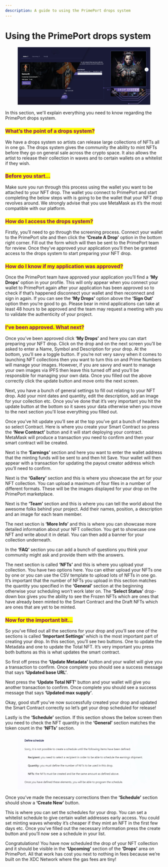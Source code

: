 ```yaml
---
description: A guide to using the PrimePort drops system
---
```


# Using the PrimePort drops system

<figure><img src="../.gitbook/assets/Drops System Cover Photo.png" alt=""><figcaption></figcaption></figure>

In this section, we'll explain everything you need to know regarding the PrimePort drops system.

### <mark style="color:purple;">**What’s the point of a drops system?**</mark>

We have a drops system so artists can release large collections of NFTs all in one go. The drops system gives the community the ability to mint NFTs before they go on general sale across the crypto space. It also allows the artist to release their collection in waves and to certain wallets on a whitelist if they wish.

### <mark style="color:purple;">**Before you start...**</mark>

Make sure you run through this process using the wallet you want to be attached to your NFT drop. The wallet you connect to PrimePort and start completing the below steps with is going to be the wallet that your NFT drop revolves around. We strongly advise that you use MetaMask as it’s the most compatible with our platform.

### <mark style="color:purple;">**How do I access the drops system?**</mark>

Firstly, you’ll need to go through the screening process. Connect your wallet to the PrimePort site and then click the **‘Create A Drop’** option in the bottom right corner. Fill out the form which will then be sent to the PrimePort team for review. Once they’ve approved your application you’ll then be granted access to the drops system to start preparing your NFT drop.

### <mark style="color:purple;">**How do I know if my application was approved?**</mark>

Once the PrimePort team have approved your application you’ll find a **‘My Drops’** option in your profile. This will only appear when you connect your wallet to PrimePort again after your application has been approved so to check if that’s happened disconnect your wallet and then reconnect and sign in again. If you can see the **‘My Drops’** option above the **‘Sign Out’** option then you’re good to go. Please bear in mind applications can take at least 48 hours to be approved and the team may request a meeting with you to validate the authenticity of your project.

### <mark style="color:purple;">**I’ve been approved. What next?**</mark>

Once you’ve been approved click **‘My Drops’** and here you can start preparing your NFT drop. Click on the drop and on the next screen you’ll be asked to enter a Name, Symbol and Description for your drop. At the bottom, you’ll see a toggle button. If you’re not very savvy when it comes to launching NFT collections then you want to turn this on and Prime Numbers will manage your images. However, if you are savvy and want to manage your own images via IPFS then leave this turned off and you’ll be responsible for managing your own data. Once you filled out the above correctly click the update button and move onto the next screen.

Next, you have a bunch of general settings to fill out relating to your NFT drop. Add your mint dates and quantity, edit the description, add an image for your collection etc. Once you’ve done that it’s very important you hit the update button at the bottom so it saves your data otherwise when you move to the next section you'll lose everything you filled out.

Once you’ve hit update you’ll see at the top you’ve got a bunch of headers so select Contract. Here is where you create your Smart Contract so press the **‘New Contract’** button and it will start deploying your contract. MetaMask will produce a transaction you need to confirm and then your smart contract will be created.

Next is the **‘Earnings’** section and here you want to enter the wallet address that the minting funds will be sent to and then hit Save. Your wallet will then appear with a transaction for updating the payout creator address which you’ll need to confirm.

Next is the **‘Gallery’** section and this is where you showcase the art for your NFT collection. You can upload a maximum of four files in a number of different formats. These will be the images displayed for your drop on the PrimePort marketplace.

Next is the **‘Team’** section and this is where you can tell the world about the awesome folks behind your project. Add their names, position, a description and an image for each team member.

The next section is **‘More Info’** and this is where you can showcase more detailed information about your NFT collection. You get to showcase one NFT and write about it in detail. You can then add a banner for your collection underneath.

In the **‘FAQ’** section you can add a bunch of questions you think your community might ask and provide them with the answers.

The next section is called **‘NFTs’** and this is where you upload your collection. You have two options here. You can either upload your NFTs one by one or you can use the CSV template to upload lots of NFTs in one go. It’s important that the number of NFTs you upload in this section matches the quantity you specified in the **‘General’** section at the beginning otherwise your scheduling won’t work later on. The **‘Select Status’** drop-down box gives you the ability to see the Frozen NFTs which are ones that have already been minted to the Smart Contract and the Draft NFTs which are ones that are yet to be minted.

### <mark style="color:purple;">**Now for the important bit...**</mark>

So you’ve filled out all the sections for your drop and you’ll see one of the sections is called **‘Important Settings’** which is the most important part of creating your drop. In this section, you’ll see two buttons. One to update the Metadata and one to update the Total NFT. It’s very important you press both buttons as this is what updates the smart contract.

So first off press the **‘Update Metadata’** button and your wallet will give you a transaction to confirm. Once complete you should see a success message that says **‘Updated base URL’**.

Next press the **‘Update Total NFT’** button and your wallet will give you another transaction to confirm. Once complete you should see a success message that says **‘Updated max supply’**.

Okay, good stuff you’ve now successfully created your drop and updated the Smart Contract correctly so let’s get your drop scheduled for release!

Lastly is the **‘Schedule’** section. If this section shows the below screen then you need to check the NFT quantity in the **‘General’** section matches the token count in the **‘NFTs’** section.

<figure><img src="../.gitbook/assets/Define Schedule Error.png" alt=""><figcaption></figcaption></figure>

Once you’ve made the necessary corrections then the **‘Schedule’** section should show a **‘Create New’** button.

This is where you can set the schedules for your drop. You can set a whitelist schedule to give certain wallet addresses early access. You could set minting waves whereby it’s cheaper if they mint an NFT in the first few days etc. Once you’ve filled out the necessary information press the create button and you’ll now see a schedule in your list.

Congratulations! You have now scheduled the drop of your NFT collection and it should be visible in the **‘Upcoming’** section of the **‘Drops’** area on PrimePort. All that work has cost you next to nothing in fees because we’re built on the XDC Network where the gas fees are tiny!
